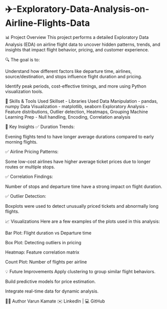 # ✈️-Exploratory-Data-Analysis-on-Airline-Flights-Data
📊 Project Overview
This project performs a detailed Exploratory Data Analysis (EDA) on airline flight data to uncover hidden patterns, trends, and insights that impact flight behavior, pricing, and customer experience.

🔍 The goal is to:

Understand how different factors like departure time, airlines, source/destination, and stops influence flight duration and pricing.

Identify peak periods, cost-effective timings, and more using Python visualization tools.

🧠 Skills & Tools Used
Skillset	- Libraries Used
Data Manipulation	- pandas, numpy
Data Visualization	- matplotlib, seaborn
Exploratory Analysis	- Feature distributions, Outlier detection, Heatmaps, Grouping
Machine Learning Prep	- Null handling, Encoding, Correlation analysis

📌 Key Insights
✅ Duration Trends:

Evening flights tend to have longer average durations compared to early morning flights.

✅ Airline Pricing Patterns:

Some low-cost airlines have higher average ticket prices due to longer routes or multiple stops.

✅ Correlation Findings:

Number of stops and departure time have a strong impact on flight duration.

✅ Outlier Detection:

Boxplots were used to detect unusually priced tickets and abnormally long flights.

📈 Visualizations
Here are a few examples of the plots used in this analysis:

Bar Plot: Flight duration vs Departure time

Box Plot: Detecting outliers in pricing

Heatmap: Feature correlation matrix

Count Plot: Number of flights per airline


💡 Future Improvements
Apply clustering to group similar flight behaviors.

Build predictive models for price estimation.

Integrate real-time data for dynamic analysis.

👨‍💻 Author
Varun Kamate
✉️ LinkedIn | 💻 GitHub
